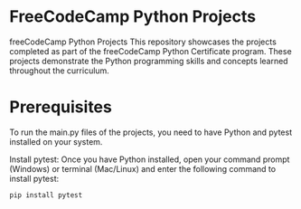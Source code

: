 # FreeCodeCamp Python Projects
freeCodeCamp Python Projects
This repository showcases the projects completed as part of the freeCodeCamp Python Certificate program. These projects demonstrate the Python programming skills and concepts learned throughout the curriculum.
# Prerequisites
To run the main.py files of the projects, you need to have Python and pytest installed on your system.

Install pytest: Once you have Python installed, open your command prompt (Windows) or terminal (Mac/Linux) and enter the following command to install pytest:
```cmd
pip install pytest
```
